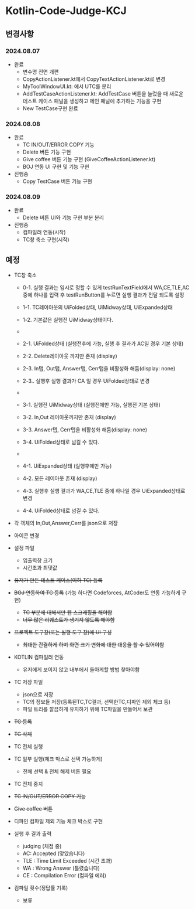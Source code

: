 # Kotlin-Code-Judge-KCJ
 


## 변경사항

### 2024.08.07
- 완료
    - 변수명 전면 개편 
    - CopyActionListener.kt에서 CopyTextActionListener.kt로 변경
    - MyToolWindowUI.kt: 에서 UTC를 분리
    - AddTestCaseActionListener.kt: AddTestCase 버튼을 눌렀을 때 새로운 테스트 케이스 패널을 생성하고 메인 패널에 추가하는 기능을 구현
    - New TestCase구현 완료

### 2024.08.08
- 완료  
    - TC IN/OUT/ERROR COPY 기능
    - Delete 버튼 기능 구현
    - Give coffee 버튼 기능 구현 (GiveCoffeeActionListener.kt)
    - BOJ 연동 UI 구현 및 기능 구현
- 진행중
    - Copy TestCase 버튼 기능 구현

### 2024.08.09
- 완료
    - Delete 버튼 UI와 기능 구현 부분 분리
- 진행중
    - 컴파일러 연동(시작)
    - TC창 축소 구현(시작)


## 예정
- TC창 축소
    - 0-1.  실행 결과는 임시로 정할 수 있게 testRunTextField에서 WA,CE,TLE,AC중에 하나를 입력 후 testRunButton를 누르면 실행 결과가 전달 되도록 설정
    
    - 1-1. TC레이아웃의 UiFolded상태, UiMidway상태, UiExpanded상태
    - 1-2. 기본값은 실행전 UiMidway상태이다.
    - 
    - 2-1. UiFolded상태 (실행전후에 가능, 실행 후 결과가 AC일 경우 기본 상태) 
    - 2-2. Delete레이아웃 까지만 존재  (display)
    - 2-3. In탭, Out탭, Answer탭, Cerr탭을 비활성화 해둠(display: none)
    - 2-3.. 실행후 실행 결과가 CA 일 경우 UiFolded상태로 변경
    - 
    - 3-1. 실행전 UiMidway상태 (실행전에만 가능, 실행전 기본 상태)
    - 3-2. In,Out 레이아웃까지만 존재  (display)
    - 3-3.  Answer탭, Cerr탭을 비활성화 해둠(display: none)
    - 3-4. UiFolded상태로 넘길 수 있다.
    - 
    - 4-1. UiExpanded상태 (실행후에만 가능)
    - 4-2. 모든 레이아웃 존재  (display)
    - 4-3. 실행후 실행 결과가 WA,CE,TLE 중에 하나일 경우 UiExpanded상태로 변경
    - 4-4. UiFolded상태로 넘길 수 있다.


- 각 객체의 In,Out,Answer,Cerr를 json으로 저장
- 아이콘 변경
- 설정 파일
    - 입출력창 크기
    - 시간초과 최댓값
- ~~유저가 만든 테스트 케이스(이하 TC) 등록~~
- ~~BOJ 연동하여 TC 등록~~ (가능 하다면 Codeforces, AtCoder도 연동 가능하게 구현)
    - ~~TC 부분에 대해서만 웹 스크래핑을 해야함~~
    - ~~너무 많은 리퀘스트가 생기지 않도록 해야함~~
- ~~프로젝트 도구창(또는 실행 도구 창)에 UI 구성~~
    - ~~최대한 간결하게 하며 화면 크기 변화에 대한 대응을 할 수 있어야함~~
- KOTLIN 컴파일러 연동
    - 유저에게 보이지 않고 내부에서 돌아게할 방법 찾아야함
- TC 저장 파일
    - json으로 저장
    - TC의 정보들 저장(등록된TC,TC결과, 선택한TC,디파인 제외 체크 등)
    - 파일 트리를 깔끔하게 유지하기 위해 TC파일을 만들어서 보관
- ~~TC 등록~~
- ~~TC 삭제~~
- TC 전체 실행
- TC 일부 실행(체크 박스로 선택 가능하게)
    - 전체 선택 & 전체 해제 버튼 필요
- TC 전체 중지
- ~~TC IN/OUT/ERROR COPY 기능~~
- ~~Give coffee 버튼~~
- 디파인 컴파일 제외 기능 체크 박스로 구현 
- 실행 후 결과 출력
    - judging (채점 중)
    - AC: Accepted (맞았습니다)
    - TLE : Time Limit Exceeded (시간 초과)
    - WA : Wrong Answer (틀렸습니다)
    - CE : Compilation Error (컴파일 에러)
- 컴파일 횟수(정답률 기록)
    - 보류
